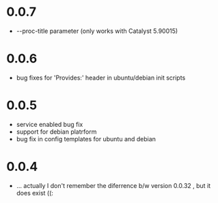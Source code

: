 # 0.0.7
- --proc-title parameter (only works with Catalyst 5.90015)

# 0.0.6
- bug fixes for 'Provides:' header in ubuntu/debian init scripts

# 0.0.5
- service enabled bug fix
- support for debian platrform
- bug fix in config templates for ubuntu and debian

# 0.0.4
- ... actually I don't remember the diferrence b/w version 0.0.32 , but it does exist ((:





